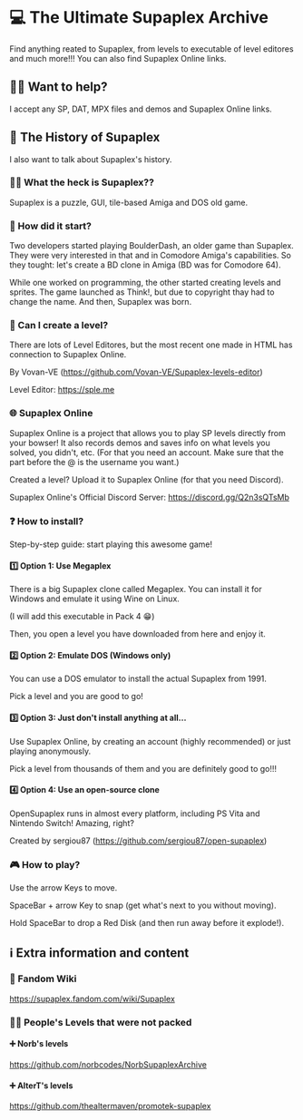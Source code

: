 # 💻 The Ultimate Supaplex Archive
Find anything reated to Supaplex, from levels to executable of level editores and much more!!! You can also find Supaplex Online links.
## 💁‍♂️ Want to help?
I accept any SP, DAT, MPX files and demos and Supaplex Online links. 
## 📕 The History of Supaplex
I also want to talk about Supaplex's history. 
### 🤷‍♂️ What the heck is Supaplex?? 
Supaplex is a puzzle, GUI, tile-based Amiga and DOS old game.
### 🤔 How did it start? 
Two developers started playing BoulderDash, an older game than Supaplex. They were very interested in that and in Comodore Amiga's capabilities. So they tought: let's create a BD clone in Amiga (BD was for Comodore 64).

While one worked on programming, the other started creating levels and sprites. The game launched as Think!, but due to copyright thay had to change the name. And then, Supaplex was born. 
### 🤯 Can I create a level? 
There are lots of Level Editores, but the most recent one made in HTML has connection to Supaplex Online. 

By Vovan-VE (https://github.com/Vovan-VE/Supaplex-levels-editor) 

Level Editor: https://sple.me
### 🌐 Supaplex Online
Supaplex Online is a project that allows you to play SP levels directly from your bowser! It also records demos and saves info on what levels you solved, you didn't, etc. (For that you need an account. Make sure that the part before the @ is the username you want.)

Created a level? Upload it to Supaplex Online (for that you need Discord). 

Supaplex Online's Official Discord Server: https://discord.gg/Q2n3sQTsMb 
### ❓ How to install? 
Step-by-step guide: start playing this awesome game! 
#### 1️⃣ Option 1: Use Megaplex
There is a big Supaplex clone called Megaplex. You can install it for Windows and emulate it using Wine on Linux. 

(I will add this executable in Pack 4 😁) 

Then, you open a level you have downloaded from here and enjoy it. 
#### 2️⃣ Option 2: Emulate DOS (Windows only) 
You can use a DOS emulator to install the actual Supaplex from 1991.

Pick a level and you are good to go! 
#### 3️⃣ Option 3: Just don't install anything at all... 
Use Supaplex Online, by creating an account (highly recommended) or just playing anonymously. 

Pick a level from thousands of them and you are definitely good to go!!! 
#### 4️⃣ Option 4: Use an open-source clone
OpenSupaplex runs in almost every platform, including PS Vita and Nintendo Switch! Amazing, right? 

Created by sergiou87 (https://github.com/sergiou87/open-supaplex) 
### 🎮 How to play?
Use the arrow Keys to move.

SpaceBar + arrow Key to snap (get what's next to you without moving).

Hold SpaceBar to drop a Red Disk (and then run away before it explode!).
## ℹ️ Extra information and content
### 💾 Fandom Wiki
https://supaplex.fandom.com/wiki/Supaplex
### 👨‍💻 People's Levels that were not packed
#### ➕ Norb's levels
https://github.com/norbcodes/NorbSupaplexArchive 
#### ➕ AlterT's levels
https://github.com/thealtermaven/promotek-supaplex
